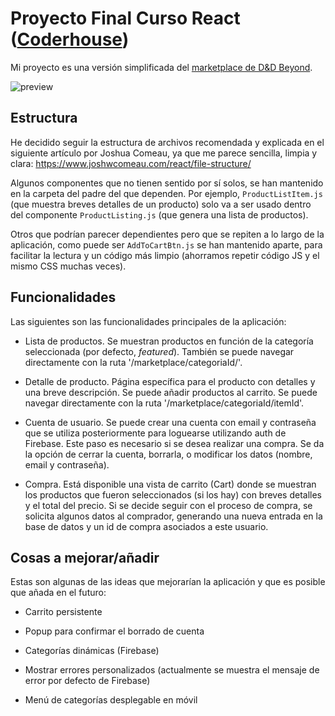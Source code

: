 # Proyecto Final Curso React ([Coderhouse](https://www.coderhouse.com))

Mi proyecto es una versión simplificada del [marketplace de D&D Beyond](https://www.dndbeyond.com/marketplace/).

![preview](/preview.png)

## Estructura

He decidido seguir la estructura de archivos recomendada y explicada en el siguiente artículo por Joshua Comeau, ya que me parece sencilla, limpia y clara:
https://www.joshwcomeau.com/react/file-structure/

Algunos componentes que no tienen sentido por sí solos, se han mantenido en la carpeta del padre del que dependen. Por ejemplo, ```ProductListItem.js``` (que muestra breves detalles de un producto) solo va a ser usado dentro del componente ```ProductListing.js``` (que genera una lista de productos).

Otros que podrían parecer dependientes pero que se repiten a lo largo de la aplicación, como puede ser ```AddToCartBtn.js``` se han mantenido aparte, para facilitar la lectura y un código más limpio (ahorramos repetir código JS y el mismo CSS muchas veces).

## Funcionalidades

Las siguientes son las funcionalidades principales de la aplicación:

- Lista de productos. Se muestran productos en función de la categoría seleccionada (por defecto, _featured_). También se puede navegar directamente con la ruta '/marketplace/categoriaId/'. 

- Detalle de producto. Página específica para el producto con detalles y una breve descripción. Se puede añadir productos al carrito. Se puede navegar directamente con la ruta '/marketplace/categoriaId/itemId'.

- Cuenta de usuario. Se puede crear una cuenta con email y contraseña que se utiliza posteriormente para loguearse utilizando auth de Firebase. Este paso es necesario si se desea realizar una compra. Se da la opción de cerrar la cuenta, borrarla, o modificar los datos (nombre, email y contraseña).

- Compra. Está disponible una vista de carrito (Cart) donde se muestran los productos que fueron seleccionados (si los hay) con breves detalles y el total del precio. Si se decide seguir con el proceso de compra, se solicita algunos datos al comprador, generando una nueva entrada en la base de datos y un id de compra asociados a este usuario.

## Cosas a mejorar/añadir

Estas son algunas de las ideas que mejorarían la aplicación y que es posible que añada en el futuro:

- Carrito persistente

- Popup para confirmar el borrado de cuenta

- Categorías dinámicas (Firebase)

- Mostrar errores personalizados (actualmente se muestra el mensaje de error por defecto de Firebase)

- Menú de categorías desplegable en móvil
